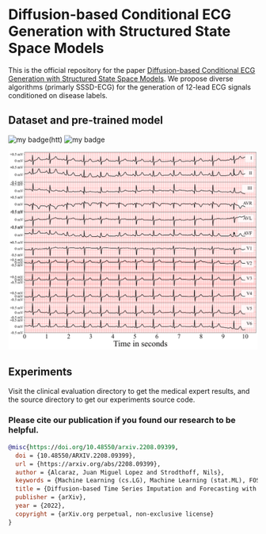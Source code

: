 # Diffusion-based Conditional ECG Generation with Structured State Space Models

This is the official repository for the paper [Diffusion-based Conditional ECG Generation with Structured State Space Models](https://arxiv.org/abs/2208.09399). We propose diverse algorithms (primarly SSSD-ECG) for the generation of 12-lead ECG signals conditioned on disease labels.

## Dataset and pre-trained model

![my badge](https://img.shields.io/badge/Dataset-10.6084%2Fm9.figshare.21922947-red)(htt)
![my badge](https://img.shields.io/badge/Model-10.6084%2Fm9.figshare.21922875-red)




![alt text](https://github.com/AI4HealthUOL/SSSD-ECG/blob/main/clinical%20evaluation/diagnosis%20on%20normal%20samples/plots/reports/SSSD.png?style=centerme)


## Experiments
Visit the clinical evaluation directory to get the medical expert results, and the source directory to get our experiments source code.


### Please cite our publication if you found our research to be helpful.

```bibtex
@misc{https://doi.org/10.48550/arxiv.2208.09399,
  doi = {10.48550/ARXIV.2208.09399},
  url = {https://arxiv.org/abs/2208.09399},
  author = {Alcaraz, Juan Miguel Lopez and Strodthoff, Nils},
  keywords = {Machine Learning (cs.LG), Machine Learning (stat.ML), FOS: Computer and information sciences, FOS: Computer and information sciences},
  title = {Diffusion-based Time Series Imputation and Forecasting with Structured State Space Models},
  publisher = {arXiv},
  year = {2022},
  copyright = {arXiv.org perpetual, non-exclusive license}
}

```
